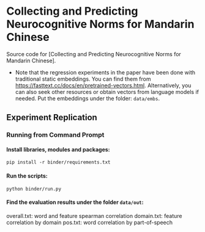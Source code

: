 # Collecting and Predicting Neurocognitive Norms for Mandarin Chinese

Source code for [Collecting and Predicting Neurocognitive Norms for Mandarin Chinese].

* Note that the regression experiments in the paper have been done with traditional static embeddings. You can find them from https://fasttext.cc/docs/en/pretrained-vectors.html. Alternatively, you can also seek other resources or obtain vectors from language models if needed.
Put the embeddings under the folder: ```data/embs```.


##  Experiment Replication

### Running from Command Prompt

#### Install libraries, modules and packages:

```shell
pip install -r binder/requirements.txt
```

#### Run the scripts:

```shell
python binder/run.py
```

#### Find the evaluation results under the folder ```data/out```:

overall.txt: word and feature spearman correlation
domain.txt: feature correlation by domain
pos.txt: word correlation by part-of-speech


